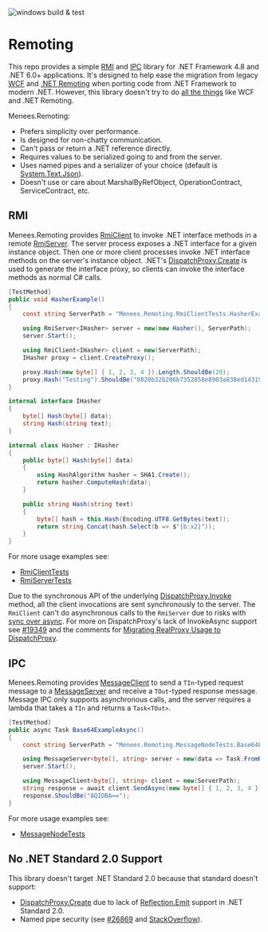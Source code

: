 ![windows build & test](https://github.com/menees/Remoting/workflows/windows%20build%20&%20test/badge.svg)

# Remoting
This repo provides a simple [RMI](https://en.wikipedia.org/wiki/Remote_method_invocation) and [IPC](https://en.wikipedia.org/wiki/Inter-process_communication)
library for .NET Framework 4.8 and .NET 6.0+ applications. It's designed to help ease the migration from legacy [WCF](https://en.wikipedia.org/wiki/Windows_Communication_Foundation)
and [.NET Remoting](https://en.wikipedia.org/wiki/.NET_Remoting) when porting code from .NET Framework to modern .NET. However, this library doesn't try to do
[all the things](https://knowyourmeme.com/memes/all-the-things) like WCF and .NET Remoting.

Menees.Remoting:
* Prefers simplicity over performance.
* Is designed for non-chatty communication.
* Can't pass or return a .NET reference directly.
* Requires values to be serialized going to and from the server.
* Uses named pipes and a serializer of your choice (default is [System.Text.Json](https://docs.microsoft.com/en-us/dotnet/api/system.text.json)).
* Doesn't use or care about MarshalByRefObject, OperationContract, ServiceContract, etc.

## RMI
Menees.Remoting provides [RmiClient](src/Menees.Remoting/RmiClient.cs) to invoke .NET interface methods in a remote [RmiServer](src/Menees.Remoting/RmiServer.cs).
The server process exposes a .NET interface for a given instance object. Then one or more client processes invoke .NET interface methods on the server's instance object.
.NET's [DispatchProxy.Create](https://docs.microsoft.com/en-us/dotnet/api/system.reflection.dispatchproxy.create) is used to generate the interface proxy, so clients can invoke 
the interface methods as normal C# calls.

``` C#
[TestMethod]
public void HasherExample()
{
    const string ServerPath = "Menees.Remoting.RmiClientTests.HasherExample";

    using RmiServer<IHasher> server = new(new Hasher(), ServerPath);
    server.Start();

    using RmiClient<IHasher> client = new(ServerPath);
    IHasher proxy = client.CreateProxy();

    proxy.Hash(new byte[] { 1, 2, 3, 4 }).Length.ShouldBe(20);
    proxy.Hash("Testing").ShouldBe("0820b32b206b7352858e8903a838ed14319acdfd");
}

internal interface IHasher
{
    byte[] Hash(byte[] data);
    string Hash(string text);
}

internal class Hasher : IHasher
{
    public byte[] Hash(byte[] data)
    {
        using HashAlgorithm hasher = SHA1.Create();
        return hasher.ComputeHash(data);
    }

    public string Hash(string text)
    {
        byte[] hash = this.Hash(Encoding.UTF8.GetBytes(text));
        return string.Concat(hash.Select(b => $"{b:x2}"));
    }
}
```

For more usage examples see:
* [RmiClientTests](tests/Menees.Remoting.Tests/RmiClientTests.cs)
* [RmiServerTests](tests/Menees.Remoting.Tests/RmiServerTests.cs)

Due to the synchronous API of the underlying
[DispatchProxy.Invoke](https://docs.microsoft.com/en-us/dotnet/api/system.reflection.dispatchproxy.invoke) method, all the client invocations are sent
synchronously to the server. The `RmiClient` can't do asynchronous calls to the `RmiServer` due to risks with
[sync over async](https://devblogs.microsoft.com/pfxteam/should-i-expose-synchronous-wrappers-for-asynchronous-methods/).
For more on DispatchProxy's lack of InvokeAsync support see [#19349](https://github.com/dotnet/runtime/issues/19349)
and the comments for [Migrating RealProxy Usage to DispatchProxy](https://devblogs.microsoft.com/dotnet/migrating-realproxy-usage-to-dispatchproxy/).

## IPC
Menees.Remoting provides [MessageClient](src/Menees.Remoting/MessageClient.cs) to send a `TIn`-typed request message to
a [MessageServer](src/Menees.Remoting/MessageServer.cs) and receive a `TOut`-typed response message. Message IPC only
supports asynchronous calls, and the server requires a lambda that takes a `TIn` and returns a `Task<TOut>`.

``` C#
[TestMethod]
public async Task Base64ExampleAsync()
{
    const string ServerPath = "Menees.Remoting.MessageNodeTests.Base64ExampleAsync";

    using MessageServer<byte[], string> server = new(data => Task.FromResult(Convert.ToBase64String(data)), ServerPath);
    server.Start();

    using MessageClient<byte[], string> client = new(ServerPath);
    string response = await client.SendAsync(new byte[] { 1, 2, 3, 4 }).ConfigureAwait(false);
    response.ShouldBe("AQIDBA==");
}
```

For more usage examples see:
* [MessageNodeTests](tests/Menees.Remoting.Tests/MessageNodeTests.cs)

## No .NET Standard 2.0 Support
This library doesn't target .NET Standard 2.0 because that standard doesn't support:
* [DispatchProxy.Create](https://docs.microsoft.com/en-us/dotnet/api/system.reflection.dispatchproxy.create)
 due to lack of [Reflection.Emit](https://docs.microsoft.com/en-us/dotnet/api/system.reflection.emit) support in .NET Standard 2.0.
* Named pipe security (see [#26869](https://github.com/dotnet/runtime/issues/26869) and [StackOverflow](https://stackoverflow.com/a/54896975/1882616)).
